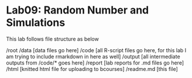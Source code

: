 # Lab09: Random Number and Simulations

This lab follows file structure as below

/root
	/data [data files go here]
	/code [all R-script files go here, for this lab I am trying to include rmarkdown in here as well]
	/output [all intermediate outputs from /code/* goes here]
	/report [lab reports for .md files go here]
	/html [knitted html file for uploading to bcourses]
	/readme.md [this file]